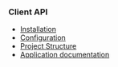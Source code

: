 ### Client API
* [Installation](docs/INSTALLATION.md)
* [Configuration](docs/CONFIGURATION.md)
* [Project Structure](docs/PROJECTSTRUCTURE.md)
* [Application documentation](docs/apps/HOME.md)
